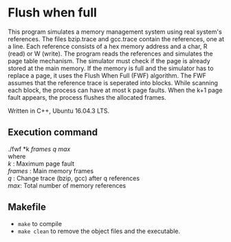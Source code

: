 # Flush when full 
This program simulates a memory management system using real system's references. The files bzip.trace and gcc.trace contain the references, one at a line. Each reference consists of a hex memory address and a char, R (read) or W (write). The program reads the references and simulates the page table mechanism. The simulator must check if the page is already stored at the main memory. If the memory is full and the simulator has to replace a page, it uses the Flush When Full (FWF) algorithm. The FWF assumes that the reference trace is seperated into blocks. While scanning each block, the process can have at most k page faults. When the k+1 page fault appears, the process flushes the allocated frames.<br/>

Written in C++, Ubuntu 16.04.3 LTS.

## Execution command 
./fwf *k *frames* *q* *max* <br/>where<br/>
*k* : Maximum page fault<br/>
*frames* : Main memory frames<br/>
*q* : Change trace (bzip, gcc) after q references<br/>
*max*: Total number of memory references

## Makefile
- `make` to compile
- `make clean` to remove the object files and the executable.
